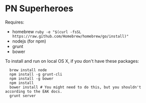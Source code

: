 # PN Superheroes

Requires:

- homebrew ```ruby -e "$(curl -fsSL https://raw.github.com/Homebrew/homebrew/go/install)"```
- nodejs (for npm)
- grunt
- bower

To install and run on local OS X, if you don't have these packages:

```
  brew install node
  npm install -g grunt-cli
  npm install -g bower
  npm install
  bower install # You might need to do this, but you shouldn't according to the EAK docs.
  grunt server
```
